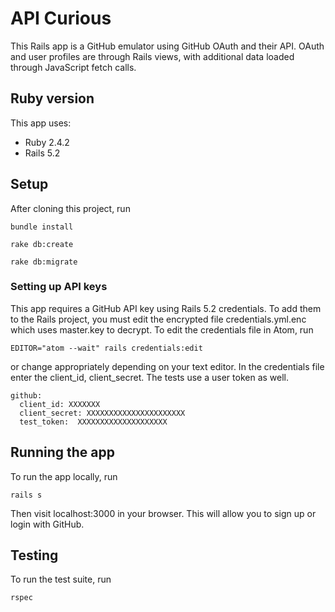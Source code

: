 # API Curious

This Rails app is a GitHub emulator using GitHub OAuth and their API. OAuth and user profiles are through Rails views, with additional data loaded through JavaScript fetch calls.

## Ruby version
This app uses:

* Ruby 2.4.2
* Rails 5.2

## Setup
After cloning this project, run

```bundle install```

```rake db:create```

```rake db:migrate```

### Setting up API keys
This app requires a GitHub API key using Rails 5.2 credentials. To add them to the Rails project, you must edit the encrypted file credentials.yml.enc which uses master.key to decrypt. To edit the credentials file in Atom, run

```EDITOR="atom --wait" rails credentials:edit```

or change appropriately depending on your text editor. In the credentials file enter the client_id, client_secret. The tests use a user token as well.
```
github:
  client_id: XXXXXXX
  client_secret: XXXXXXXXXXXXXXXXXXXXXX
  test_token:  XXXXXXXXXXXXXXXXXXXX
```

## Running the app
To run the app locally, run

```rails s```

Then visit localhost:3000 in your browser. This will allow you to sign up or login with GitHub.

## Testing
To run the test suite, run

```rspec```
